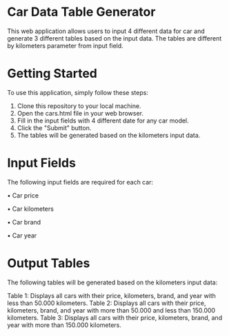 # Car Data Table Generator

This web application allows users to input 4 different data for car and 
generate 3 different tables based on the input data. The tables are different by kilometers parameter from input field.

# Getting Started

To use this application, simply follow these steps:

1.	Clone this repository to your local machine.
2.	Open the cars.html file in your web browser.
3.	Fill in the input fields with 4 different date for any car model.
4.	Click the "Submit" button.
5.	The tables will be generated based on the kilometers input data.

# Input Fields

The following input fields are required for each car:

•	Car price

•	Car kilometers

•	Car brand

•	Car year

# Output Tables

The following tables will be generated based on the kilometers input data:

Table 1: Displays all cars with their price, kilometers, brand, and year with less than 50.000 kilometers.
Table 2: Displays all cars with their price, kilometers, brand, and year with more than 50.000 and less than 150.000 kilometers.
Table 3: Displays all cars with their price, kilometers, brand, and year with more than 150.000 kilometers.

